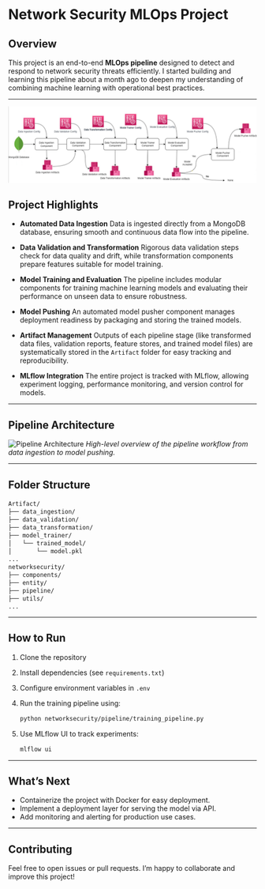 
# Network Security MLOps Project

## Overview

This project is an end-to-end **MLOps pipeline** designed to detect and respond to network security threats efficiently. I started building and learning this pipeline about a month ago to deepen my understanding of combining machine learning with operational best practices.

---

![alt text](<Screenshot 2025-09-11 001151.png>)

## Project Highlights

* **Automated Data Ingestion**
  Data is ingested directly from a MongoDB database, ensuring smooth and continuous data flow into the pipeline.

* **Data Validation and Transformation**
  Rigorous data validation steps check for data quality and drift, while transformation components prepare features suitable for model training.

* **Model Training and Evaluation**
  The pipeline includes modular components for training machine learning models and evaluating their performance on unseen data to ensure robustness.

* **Model Pushing**
  An automated model pusher component manages deployment readiness by packaging and storing the trained models.

* **Artifact Management**
  Outputs of each pipeline stage (like transformed data files, validation reports, feature stores, and trained model files) are systematically stored in the `Artifact` folder for easy tracking and reproducibility.

* **MLflow Integration**
  The entire project is tracked with MLflow, allowing experiment logging, performance monitoring, and version control for models.

---

## Pipeline Architecture

![Pipeline Architecture](path/to/your/image.png)
*High-level overview of the pipeline workflow from data ingestion to model pushing.*

---

## Folder Structure

```
Artifact/
├── data_ingestion/
├── data_validation/
├── data_transformation/
├── model_trainer/
│   └── trained_model/
│       └── model.pkl
...
networksecurity/
├── components/
├── entity/
├── pipeline/
├── utils/
...
```

---

## How to Run

1. Clone the repository
2. Install dependencies (see `requirements.txt`)
3. Configure environment variables in `.env`
4. Run the training pipeline using:

   ```bash
   python networksecurity/pipeline/training_pipeline.py
   ```
5. Use MLflow UI to track experiments:

   ```bash
   mlflow ui
   ```

---

## What’s Next

* Containerize the project with Docker for easy deployment.
* Implement a deployment layer for serving the model via API.
* Add monitoring and alerting for production use cases.

---

## Contributing

Feel free to open issues or pull requests. I’m happy to collaborate and improve this project!